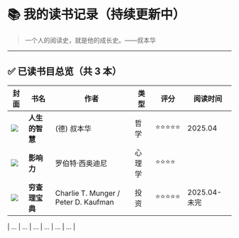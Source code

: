 # 📚 我的读书记录（持续更新中）

> 一个人的阅读史，就是他的成长史。——叔本华

---

## ✅ 已读书目总览（共 3 本）

| 封面 | 书名 | 作者 | 类型 | 评分 | 阅读时间 |
|------|------|------|------|------|-----------|
| ![](https://img.shields.io/badge/-哲学-blue) | **人生的智慧** | (德) 叔本华 | 哲学 | ⭐⭐⭐⭐⭐ | 2025.04 |
| ![](https://img.shields.io/badge/-科学-yellow) | **影响力** | 罗伯特·西奥迪尼 | 心理学 | ⭐⭐⭐⭐ |  |
| ![](https://img.shields.io/badge/-投资-red) | **穷查理宝典** |  Charlie T. Munger / Peter D. Kaufman | 投资 | ⭐⭐⭐⭐⭐ | 2025.04-未完 |

| ... | ... | ... | ... | ... | ... |
